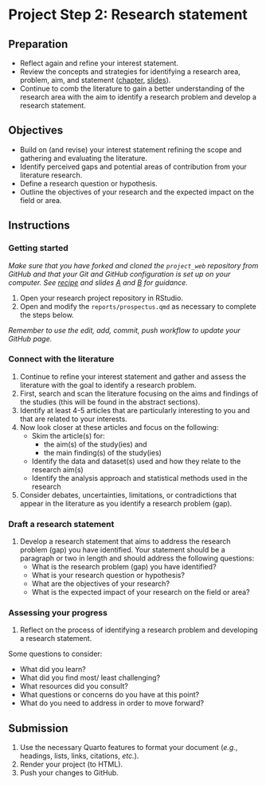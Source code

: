 # Project Step 2: Research statement

## Preparation

- Reflect again and refine your interest statement.
- Review the concepts and strategies for identifying a research area, problem, aim, and statement ([chapter](https://qtalr.github.io/book/framing-research.html), [slides](https://lin-380-s24.github.io/slides/day-09.html#/)).
- Continue to comb the literature to gain a better understanding of the research area with the aim to identify a research problem and develop a research statement.

## Objectives

- Build on (and revise) your interest statement refining the scope and gathering and evaluating the literature.
- Identify perceived gaps and potential areas of contribution from your literature research.
- Define a research question or hypothesis.
- Outline the objectives of your research and the expected impact on the field or area.

## Instructions

### Getting started

*Make sure that you have forked and cloned the `project_web` repository from GitHub and that your Git and GitHub configuration is set up on your computer. See [recipe](https://qtalr.github.io/qtalrkit/articles/recipe-4.html#check-your-understanding) and slides [A](https://lin-380-s24.github.io/slides/day-10.html#/) and [B](https://lin-380-s24.github.io/slides/day-11.html#/) for guidance.*

1. Open your research project repository in RStudio.
2. Open and modify the `reports/prospectus.qmd` as necessary to complete the steps below.

*Remember to use the edit, add, commit, push workflow to update your GitHub page.*

### Connect with the literature

1. Continue to refine your interest statement and gather and assess the literature with the goal to identify a research problem.
2. First, search and scan the literature focusing on the aims and findings of the studies (this will be found in the abstract sections).
3. Identify at least 4-5 articles that are particularly interesting to you and that are related to your interests.
4. Now look closer at these articles and focus on the following:
   - Skim the article(s) for:
     - the aim(s) of the study(ies) and
     - the main finding(s) of the study(ies)
   - Identify the data and dataset(s) used and how they relate to the research aim(s)
   - Identify the analysis approach and statistical methods used in the research
5. Consider debates, uncertainties, limitations, or contradictions that appear in the literature as you identify a research problem (gap).

### Draft a research statement

1. Develop a research statement that aims to address the research problem (gap) you have identified. Your statement should be a paragraph or two in length and should address the following questions:
   - What is the research problem (gap) you have identified?
   - What is your research question or hypothesis?
   - What are the objectives of your research?
   - What is the expected impact of your research on the field or area?

### Assessing your progress

1. Reflect on the process of identifying a research problem and developing a research statement.

Some questions to consider:

- What did you learn?
- What did you find most/ least challenging?
- What resources did you consult?
- What questions or concerns do you have at this point?
- What do you need to address in order to move forward?

## Submission

1. Use the necessary Quarto features to format your document (*e.g.*, headings, lists, links, citations, *etc.*).
2. Render your project (to HTML).
3. Push your changes to GitHub.


